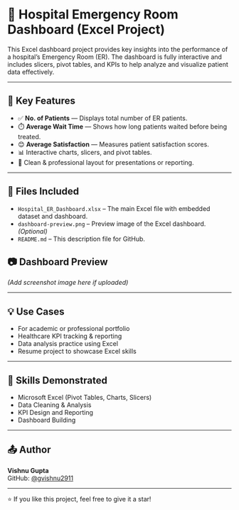# 🏥 Hospital Emergency Room Dashboard (Excel Project)

This Excel dashboard project provides key insights into the performance of a hospital’s Emergency Room (ER). The dashboard is fully interactive and includes slicers, pivot tables, and KPIs to help analyze and visualize patient data effectively.

---

## 📌 Key Features

- ✅ **No. of Patients** — Displays total number of ER patients.
- ⏱️ **Average Wait Time** — Shows how long patients waited before being treated.
- 😊 **Average Satisfaction** — Measures patient satisfaction scores.
- 📊 Interactive charts, slicers, and pivot tables.
- 🎯 Clean & professional layout for presentations or reporting.

---

## 📁 Files Included

- `Hospital_ER_Dashboard.xlsx` – The main Excel file with embedded dataset and dashboard.
- `dashboard-preview.png` – Preview image of the Excel dashboard. *(Optional)*
- `README.md` – This description file for GitHub.


## 📷 Dashboard Preview

*(Add screenshot image here if uploaded)*

---

## 💡 Use Cases

- For academic or professional portfolio
- Healthcare KPI tracking & reporting
- Data analysis practice using Excel
- Resume project to showcase Excel skills

---

## 📘 Skills Demonstrated

- Microsoft Excel (Pivot Tables, Charts, Slicers)
- Data Cleaning & Analysis
- KPI Design and Reporting
- Dashboard Building

---

## 📤 Author

**Vishnu Gupta**  
GitHub: [@gvishnu2911](https://github.com/gvishnu2911)

---

⭐️ If you like this project, feel free to give it a star!


